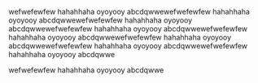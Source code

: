 <p>

wefwefewfew hahahhaha oyoyooy abcdqwwewefwefewfew hahahhaha oyoyooy abcdqwwewefwefewfew hahahhaha oyoyooy abcdqwwewefwefewfew hahahhaha oyoyooy abcdqwwewefwefewfew hahahhaha oyoyooy abcdqwwewefwefewfew hahahhaha oyoyooy abcdqwwewefwefewfew hahahhaha oyoyooy abcdqwwewefwefewfew hahahhaha oyoyooy abcdqwwe

wefwefewfew hahahhaha oyoyooy abcdqwwe</p>

